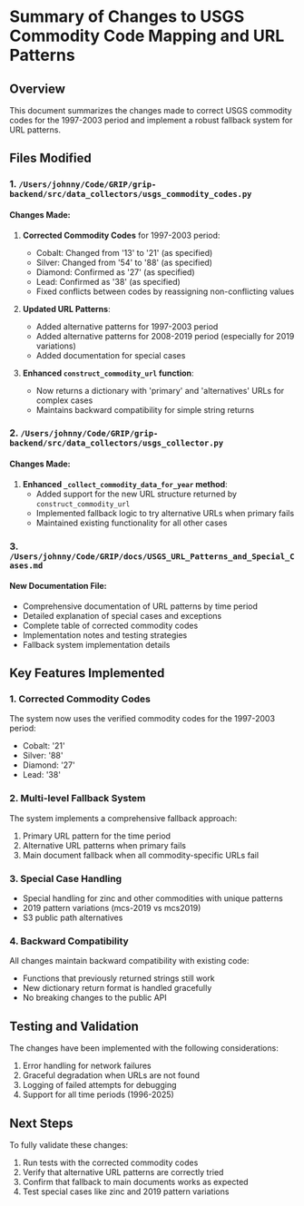 # Summary of Changes to USGS Commodity Code Mapping and URL Patterns

## Overview
This document summarizes the changes made to correct USGS commodity codes for the 1997-2003 period and implement a robust fallback system for URL patterns.

## Files Modified

### 1. `/Users/johnny/Code/GRIP/grip-backend/src/data_collectors/usgs_commodity_codes.py`

#### Changes Made:
1. **Corrected Commodity Codes** for 1997-2003 period:
   - Cobalt: Changed from '13' to '21' (as specified)
   - Silver: Changed from '54' to '88' (as specified)
   - Diamond: Confirmed as '27' (as specified)
   - Lead: Confirmed as '38' (as specified)
   - Fixed conflicts between codes by reassigning non-conflicting values

2. **Updated URL Patterns**:
   - Added alternative patterns for 1997-2003 period
   - Added alternative patterns for 2008-2019 period (especially for 2019 variations)
   - Added documentation for special cases

3. **Enhanced `construct_commodity_url` function**:
   - Now returns a dictionary with 'primary' and 'alternatives' URLs for complex cases
   - Maintains backward compatibility for simple string returns

### 2. `/Users/johnny/Code/GRIP/grip-backend/src/data_collectors/usgs_collector.py`

#### Changes Made:
1. **Enhanced `_collect_commodity_data_for_year` method**:
   - Added support for the new URL structure returned by `construct_commodity_url`
   - Implemented fallback logic to try alternative URLs when primary fails
   - Maintained existing functionality for all other cases

### 3. `/Users/johnny/Code/GRIP/docs/USGS_URL_Patterns_and_Special_Cases.md`

#### New Documentation File:
- Comprehensive documentation of URL patterns by time period
- Detailed explanation of special cases and exceptions
- Complete table of corrected commodity codes
- Implementation notes and testing strategies
- Fallback system implementation details

## Key Features Implemented

### 1. Corrected Commodity Codes
The system now uses the verified commodity codes for the 1997-2003 period:
- Cobalt: '21'
- Silver: '88'
- Diamond: '27'
- Lead: '38'

### 2. Multi-level Fallback System
The system implements a comprehensive fallback approach:
1. Primary URL pattern for the time period
2. Alternative URL patterns when primary fails
3. Main document fallback when all commodity-specific URLs fail

### 3. Special Case Handling
- Special handling for zinc and other commodities with unique patterns
- 2019 pattern variations (mcs-2019 vs mcs2019)
- S3 public path alternatives

### 4. Backward Compatibility
All changes maintain backward compatibility with existing code:
- Functions that previously returned strings still work
- New dictionary return format is handled gracefully
- No breaking changes to the public API

## Testing and Validation

The changes have been implemented with the following considerations:
1. Error handling for network failures
2. Graceful degradation when URLs are not found
3. Logging of failed attempts for debugging
4. Support for all time periods (1996-2025)

## Next Steps

To fully validate these changes:
1. Run tests with the corrected commodity codes
2. Verify that alternative URL patterns are correctly tried
3. Confirm that fallback to main documents works as expected
4. Test special cases like zinc and 2019 pattern variations